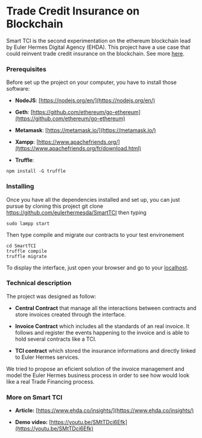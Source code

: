 # Trade Credit Insurance on Blockchain

Smart TCI is the second experimentation on the ethereum blockchain lead by Euler Hermes Digital Agency (EHDA). This project have a use case that could reinvent trade credit insurance on the blockchain. See more [here]().

### Prerequisites

Before set up the project on your computer, you have to install those software:

* **NodeJS**: [https://nodejs.org/en/](https://nodejs.org/en/)

* **Geth**: [https://github.com/ethereum/go-ethereum](https://github.com/ethereum/go-ethereum)

* **Metamask**: [https://metamask.io/](https://metamask.io/)

* **Xampp**: [https://www.apachefriends.org/](https://www.apachefriends.org/fr/download.html)

* **Truffle**: 
```
npm install -G truffle
```

### Installing

Once you have all the dependencies installed and set up, you can just pursue by cloning this project git clone https://github.com/eulerhermesda/SmartTCI then typing

```
sudo lampp start
```

Then type compile and migrate our contracts to your test environement

```
cd SmartTCI
truffle compile
truffle migrate
```

To display the interface, just open your browser and go to your [localhost](http://localhost/SmartTCI/TCI_truffle/reactjs_app/).


### Technical description

The project was designed as follow:

* **Central Contract** that manage all the interactions between contracts and store invoices created through the interface.

* **Invoice Contract** which includes all the standards of an real invoice. It follows and register the events happening to the invoice and is able to hold several contracts like a TCI.

* **TCI contract** which stored the insurance informations and directly linked to Euler Hermes services.

We tried to propose an eficient solution of the invoice management and model the Euler Hermes business process in order to see how would look like a real Trade Financing process.

### More on Smart TCI 

* **Article:** [https://www.ehda.co/insights/](https://www.ehda.co/insights/)

* **Demo video:** [https://youtu.be/SMtTDci6Efk](https://youtu.be/SMtTDci6Efk)
